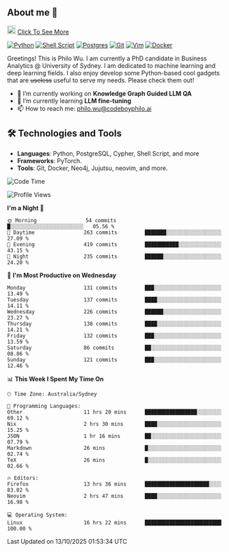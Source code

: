 ## About me 🤗

<a href="#"><img src="https://media.giphy.com/media/hvRJCLFzcasrR4ia7z/giphy.gif" width="20px" height="20px"></a> [Click To See More](https://codeboyphilo.github.io)

[![Python](https://img.shields.io/badge/python-3670A0?style=for-the-badge&logo=python&logoColor=ffdd54)](#)
[![Shell Script](https://img.shields.io/badge/shell_script-%23121011.svg?style=for-the-badge&logo=gnu-bash&logoColor=white)](#)
[![Postgres](https://img.shields.io/badge/postgres-%23316192.svg?style=for-the-badge&logo=postgresql&logoColor=white)](#)
[![Git](https://img.shields.io/badge/git-%23F05033.svg?style=for-the-badge&logo=git&logoColor=white)](#)
[![Vim](https://img.shields.io/badge/VIM-%2311AB00.svg?style=for-the-badge&logo=vim&logoColor=white)](#)
[![Docker](https://img.shields.io/badge/docker-%230db7ed.svg?style=for-the-badge&logo=docker&logoColor=white)](#)

Greetings! This is Philo Wu. I am currently a PhD candidate in Business Analytics \@ University of Sydney. I am dedicated to machine learning and deep learning fields. I also enjoy develop some Python-based cool gadgets that are ~~useless~~ useful to serve my needs. Please check them out!

- 🔭 I’m currently working on **Knowledge Graph Guided LLM QA**
- 🌱 I’m currently learning **LLM fine-tuning**
- 📫 How to reach me: philo.wu@codeboyphilo.ai

## 🛠 Technologies and Tools
- **Languages**: Python, PostgreSQL, Cypher, Shell Script, and more
- **Frameworks**: PyTorch.
- **Tools**: Git, Docker, Neo4j, Jujutsu, neovim, and more.

<!--START_SECTION:waka-->
![Code Time](http://img.shields.io/badge/Code%20Time-1%2C173%20hrs%2053%20mins-blue)

![Profile Views](http://img.shields.io/badge/Profile%20Views-0-blue)

**I'm a Night 🦉** 

```text
🌞 Morning                54 commits          █░░░░░░░░░░░░░░░░░░░░░░░░   05.56 % 
🌆 Daytime                263 commits         ███████░░░░░░░░░░░░░░░░░░   27.09 % 
🌃 Evening                419 commits         ███████████░░░░░░░░░░░░░░   43.15 % 
🌙 Night                  235 commits         ██████░░░░░░░░░░░░░░░░░░░   24.20 % 
```
📅 **I'm Most Productive on Wednesday** 

```text
Monday                   131 commits         ███░░░░░░░░░░░░░░░░░░░░░░   13.49 % 
Tuesday                  137 commits         ████░░░░░░░░░░░░░░░░░░░░░   14.11 % 
Wednesday                226 commits         ██████░░░░░░░░░░░░░░░░░░░   23.27 % 
Thursday                 138 commits         ████░░░░░░░░░░░░░░░░░░░░░   14.21 % 
Friday                   132 commits         ███░░░░░░░░░░░░░░░░░░░░░░   13.59 % 
Saturday                 86 commits          ██░░░░░░░░░░░░░░░░░░░░░░░   08.86 % 
Sunday                   121 commits         ███░░░░░░░░░░░░░░░░░░░░░░   12.46 % 
```


📊 **This Week I Spent My Time On** 

```text
🕑︎ Time Zone: Australia/Sydney

💬 Programming Languages: 
Other                    11 hrs 20 mins      █████████████████░░░░░░░░   69.12 % 
Nix                      2 hrs 30 mins       ████░░░░░░░░░░░░░░░░░░░░░   15.25 % 
JSON                     1 hr 16 mins        ██░░░░░░░░░░░░░░░░░░░░░░░   07.79 % 
Markdown                 26 mins             █░░░░░░░░░░░░░░░░░░░░░░░░   02.74 % 
TeX                      26 mins             █░░░░░░░░░░░░░░░░░░░░░░░░   02.66 % 

🔥 Editors: 
Firefox                  13 hrs 36 mins      █████████████████████░░░░   83.02 % 
Neovim                   2 hrs 47 mins       ████░░░░░░░░░░░░░░░░░░░░░   16.98 % 

💻 Operating System: 
Linux                    16 hrs 22 mins      █████████████████████████   100.00 % 
```


 Last Updated on 13/10/2025 01:53:34 UTC
<!--END_SECTION:waka-->
